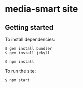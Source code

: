 # media-smart site

## Getting started

To install dependencies:

```
$ gem install bundler
$ gem install jekyll
```
```
$ npm install
```

To run the site:

```
$ npm start
```
